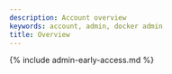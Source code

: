 ```yaml
---
description: Account overview
keywords: account, admin, docker admin
title: Overview
---
```

{% include admin-early-access.md %}